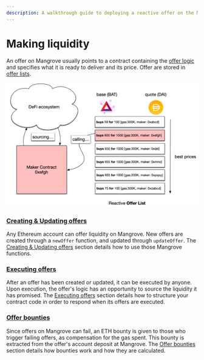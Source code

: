 ```yaml
---
description: A walkthrough guide to deploying a reactive offer on the Mangrove
---
```


# Making liquidity

An offer on Mangrove usually points to a contract containing the [offer logic](maker-contract.md) and specifies what it is ready to deliver and its price. Offer are stored in [offer lists](broken-reference/).

![](<../.gitbook/assets/basics (2).png>)

### [Creating & Updating offers](./#creating-and-updating-offers)

Any Ethereum account can offer liquidity on Mangrove. New offers are created through a `newOffer` function, and updated through `updateOffer`. The [Creating & Updating offers](reactive-offer.md) section details how to use those Mangrove functions.

### [Executing offers](./#executing-offers)

After an offer has been created or updated, it can be executed by anyone. Upon execution, the offer's logic has an opportunity to source the liquidity it has promised. The [Executing offers](maker-contract.md) section details how to structure your contract code in order to respond when its offers are executed.

### [Offer bounties](./#offer-bounties)

Since offers on Mangrove can fail, an ETH bounty is given to those who trigger failing offers, as compensation for the gas spent. This bounty is extracted from the offer's account deposit at Mangrove. The [Offer bounties](./#offer-bounties) section details how bounties work and how they are calculated.
